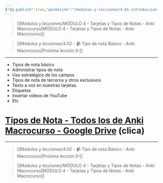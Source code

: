 ```yaml
---
{"dg-publish":true,"permalink":"/modulos-y-lecciones/4-01-introduccion-al-modulo-4-anki-macrocurso/","noteIcon":"","updated":"2024-05-22T13:52:52.161+02:00"}
---
```



> [[Módulos y lecciones/MÓDULO 4 - Tarjetas y Tipos de Notas - Anki Macrocurso\|MÓDULO 4 - Tarjetas y Tipos de Notas - Anki Macrocurso]]

> [[Módulos y lecciones/4.02 - 📹 Tipo de nota Básico - Anki Macrocurso\|Próxima lección ▷]]

---

- Tipos de nota básico
- Administrar tipos de nota
- Uso estratégico de los campos
- Tipos de nota de terceros y otros exclusivos
- Texto a voz en nuestras tarjetas
- Etiquetas
- Insertar vídeos de YouTube
- Etc

# [Tipos de Nota - Todos los de Anki Macrocurso - Google Drive](https://drive.google.com/file/d/1mbpXwS6jcb8lAgPpkx8WcoB2V53WIaIY/view?usp=sharing) (clica)

---

> [[Módulos y lecciones/4.02 - 📹 Tipo de nota Básico - Anki Macrocurso\|Próxima lección ▷]]

> [[Módulos y lecciones/MÓDULO 4 - Tarjetas y Tipos de Notas - Anki Macrocurso\|MÓDULO 4 - Tarjetas y Tipos de Notas - Anki Macrocurso]]